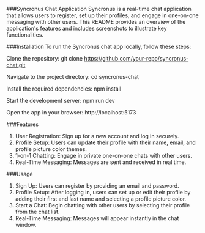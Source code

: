 ###Syncronus Chat Application
Syncronus is a real-time chat application that allows users to register, set up their profiles, and engage in one-on-one messaging with other users. This README provides an overview of the application's features and includes screenshots to illustrate key functionalities.

###Installation
To run the Syncronus chat app locally, follow these steps:

Clone the repository:
git clone https://github.com/your-repo/syncronus-chat.git

Navigate to the project directory:
cd syncronus-chat

Install the required dependencies:
npm install

Start the development server:
npm run dev

Open the app in your browser:
http://localhost:5173

###Features
1) User Registration: Sign up for a new account and log in securely.
2) Profile Setup: Users can update their profile with their name, email, and profile picture color themes.
3) 1-on-1 Chatting: Engage in private one-on-one chats with other users.
4) Real-Time Messaging: Messages are sent and received in real time.

###Usage
1) Sign Up: Users can register by providing an email and password.
2) Profile Setup: After logging in, users can set up or edit their profile by adding their first and last name and selecting a profile picture color.
3) Start a Chat: Begin chatting with other users by selecting their profile from the chat list.
4) Real-Time Messaging: Messages will appear instantly in the chat window.

